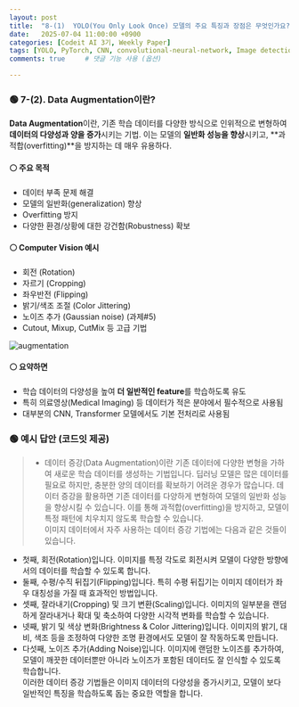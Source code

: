 ```yaml
---
layout: post
title:  "8-(1)  YOLO(You Only Look Once) 모델의 주요 특징과 장점은 무엇인가요?"
date:   2025-07-04 11:00:00 +0900
categories: [Codeit AI 3기, Weekly Paper]
tags: [YOLO, PyTorch, CNN, convolutional-neural-network, Image detection, Deep Learning, AI, Computer Vision]
comments: true     # 댓글 기능 사용 (옵션)

---
```



### 🟢 7-(2). Data Augmentation이란?
**Data Augmentation**이란, 기존 학습 데이터를 다양한 방식으로 인위적으로 변형하여 **데이터의 다양성과 양을 증가**시키는 기법. 이는 모델의 **일반화 성능을 향상**시키고, **과적합(overfitting)**을 방지하는 데 매우 유용하다.

#### ⚪ 주요 목적

- 데이터 부족 문제 해결
- 모델의 일반화(generalization) 향상
- Overfitting 방지
- 다양한 환경/상황에 대한 강건함(Robustness) 확보

#### ⚪ Computer Vision 예시

- 회전 (Rotation)
- 자르기 (Cropping)
- 좌우반전 (Flipping)
- 밝기/색조 조절 (Color Jittering)
- 노이즈 추가 (Gaussian noise) (과제#5)
- Cutout, Mixup, CutMix 등 고급 기법

![augmentation](https://cdn.prod.website-files.com/61436206a95bd10922bde560/6686d2c50a2e5f489a7975fa_Data%20Image%20Augmentation.png)




#### ⚪ 요약하면 

- 학습 데이터의 다양성을 높여 **더 일반적인 feature**를 학습하도록 유도
- 특히 의료영상(Medical Imaging) 등 데이터가 적은 분야에서 필수적으로 사용됨
- 대부분의 CNN, Transformer 모델에서도 기본 전처리로 사용됨


### 🟢 예시 답안 (코드잇 제공)
>  - 데이터 증강(Data Augmentation)이란 기존 데이터에 다양한 변형을 가하여 새로운 학습 데이터를 생성하는 기법입니다. 딥러닝 모델은 많은 데이터를 필요로 하지만, 충분한 양의 데이터를 확보하기 어려운 경우가 많습니다. 데이터 증강을 활용하면 기존 데이터를 다양하게 변형하여 모델의 일반화 성능을 향상시킬 수 있습니다. 이를 통해 과적합(overfitting)을 방지하고, 모델이 특정 패턴에 치우치지 않도록 학습할 수 있습니다.  
이미지 데이터에서 자주 사용하는 데이터 증강 기법에는 다음과 같은 것들이 있습니다.
  - 첫째, 회전(Rotation)입니다. 이미지를 특정 각도로 회전시켜 모델이 다양한 방향에서의 데이터를 학습할 수 있도록 합니다. 
  - 둘째, 수평/수직 뒤집기(Flipping)입니다. 특히 수평 뒤집기는 이미지 데이터가 좌우 대칭성을 가질 때 효과적인 방법입니다. 
  - 셋째, 잘라내기(Cropping) 및 크기 변환(Scaling)입니다. 이미지의 일부분을 랜덤하게 잘라내거나 확대 및 축소하여 다양한 시각적 변화를 학습할 수 있습니다. 
  - 넷째, 밝기 및 색상 변화(Brightness & Color Jittering)입니다. 이미지의 밝기, 대비, 색조 등을 조정하여 다양한 조명 환경에서도 모델이 잘 작동하도록 만듭니다. 
  - 다섯째, 노이즈 추가(Adding Noise)입니다. 이미지에 랜덤한 노이즈를 추가하여, 모델이 깨끗한 데이터뿐만 아니라 노이즈가 포함된 데이터도 잘 인식할 수 있도록 학습합니다.  
  이러한 데이터 증강 기법들은 이미지 데이터의 다양성을 증가시키고, 모델이 보다 일반적인 특징을 학습하도록 돕는 중요한 역할을 합니다.
